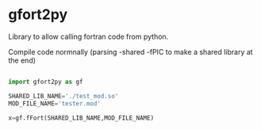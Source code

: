 # gfort2py
Library to allow calling fortran code from python.

Compile code normnally (parsing -shared -fPIC to make a shared library
at the end)

````python

import gfort2py as gf

SHARED_LIB_NAME='./test_mod.so'
MOD_FILE_NAME='tester.mod'

x=gf.fFort(SHARED_LIB_NAME,MOD_FILE_NAME)

````



